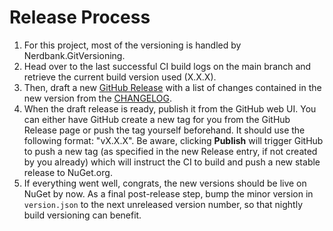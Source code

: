 # Release Process

1. For this project, most of the versioning is handled by Nerdbank.GitVersioning.
2. Head over to the last successful CI build logs on the main branch and retrieve the current build version used (X.X.X).
3. Then, draft a new [GitHub Release](https://github.com/G-Research/HiddenWindow/releases) with a list of changes contained in the new version from the [CHANGELOG](https://github.com/G-Research/HiddenWindow/blob/main/CHANGELOG.md).
4. When the draft release is ready, publish it from the GitHub web UI. You can either have GitHub create a new tag for you from the GitHub Release page or push the tag yourself beforehand. It should use the following format: "vX.X.X".
Be aware, clicking **Publish** will trigger GitHub to push a new tag (as specified in the new Release entry, if not created by you already) which will instruct the CI to build and push a new stable release to NuGet.org.
5. If everything went well, congrats, the new versions should be live on NuGet by now. As a final post-release step, bump the minor version in `version.json` to the next unreleased version number, so that nightly build versioning can benefit.
